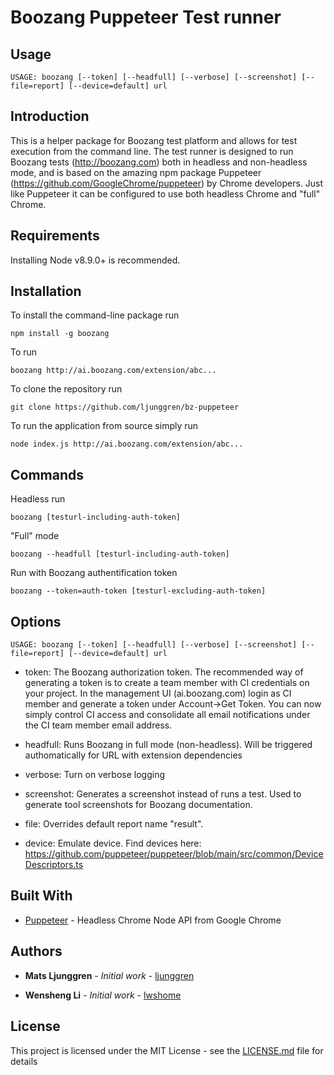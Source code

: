 # Boozang Puppeteer Test runner 

## Usage

```USAGE: boozang [--token] [--headfull] [--verbose] [--screenshot] [--file=report] [--device=default] url```

## Introduction

This is a helper package for Boozang test platform and allows for test execution from the command line. The test runner is designed to run Boozang tests (http://boozang.com) both in headless and non-headless mode, and is based on the amazing npm package Puppeteer (https://github.com/GoogleChrome/puppeteer) by Chrome developers. Just like Puppeteer it can be configured to use both headless Chrome and "full" Chrome. 


## Requirements
Installing Node v8.9.0+ is recommended. 

## Installation
To install the command-line package run

```npm install -g boozang```

To run

```boozang http://ai.boozang.com/extension/abc...```


To clone the repository run

```git clone https://github.com/ljunggren/bz-puppeteer```

To run the application from source simply run

```node index.js http://ai.boozang.com/extension/abc...```


## Commands

Headless run 

```boozang [testurl-including-auth-token]```

"Full" mode

```boozang --headfull [testurl-including-auth-token]```

Run with Boozang authentification token

```boozang --token=auth-token [testurl-excluding-auth-token]```

## Options

```USAGE: boozang [--token] [--headfull] [--verbose] [--screenshot] [--file=report] [--device=default] url```

- token: The Boozang authorization token. The recommended way of generating a token is to create a team member with CI credentials on your project. In the management UI (ai.boozang.com) login as CI member and generate a token under Account->Get Token. You can now simply control CI access and consolidate all email notifications under the CI team member email address. 

- headfull: Runs Boozang in full mode (non-headless). Will be triggered authomatically for URL with extension dependencies

- verbose: Turn on verbose logging

- screenshot: Generates a screenshot instead of runs a test. Used to generate tool screenshots for Boozang documentation. 

- file: Overrides default report name "result".

- device: Emulate device. Find devices here: https://github.com/puppeteer/puppeteer/blob/main/src/common/DeviceDescriptors.ts


## Built With

* [Puppeteer](https://github.com/GoogleChrome/puppeteer) - Headless Chrome Node API from Google Chrome

## Authors


* **Mats Ljunggren** - *Initial work* - [ljunggren](https://github.com/ljunggren)

* **Wensheng Li** - *Initial work* - [lwshome](https://github.com/lwshome)

## License

This project is licensed under the MIT License - see the [LICENSE.md](LICENSE.md) file for details

